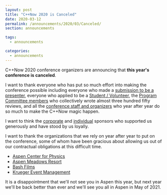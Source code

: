 ```yaml
---
layout: post
title: "C++Now 2020 is Canceled"
date: 2020-03-12
permalink: /announcements/2020/03/Canceled/
section: announcements

tags:
  - announcements

categories:
  - announcements
---
```


C++Now 2020 conference organizers are announcing that **this year's conference is canceled**.

I want to thank everyone who has put so much effort into making the conference possible including everyone who made a [submission to be a presenter](http://cppnow.org/announcements/2019/12/2020-CfS/), everyone who applied to be a [Student / Volunteer](http://cppnow.org/announcements/2019/12/2020-call-for-student-volunteers/), the [Program Committee members](http://cppnow.org/about/staff/) who collectively wrote almost three hundred fifty reviews, and all the [conference staff and organizers](http://cppnow.org/about/staff/) who year after year do so much to make the C++Now magic happen.

I want to think the [corporate](http://cppnow.org/about/corporate_sponsors/) and [individual](http://cppnow.org/about/individual_sponsors/) sponsors who supported us generously and have stood by us loyally.

I want to thank the organizations that we rely on year after year to put on the conference, some of whom have been gracious about allowing us out of our contractual obligations at this difficult time.
* [Aspen Center for Physics](https://aspenphys.org/)
* [Aspen Meadows Resort](https://www.aspenmeadows.com/)
* [Bash Films](http://www.bashfilms.com/)
* [Krueger Event Management](http://www.kruegerevents.com/)

It is a disappointment that we'll not see you in Aspen this year, but next year we'll be back better than ever and we'll see you all in Aspen in May of 2021.
